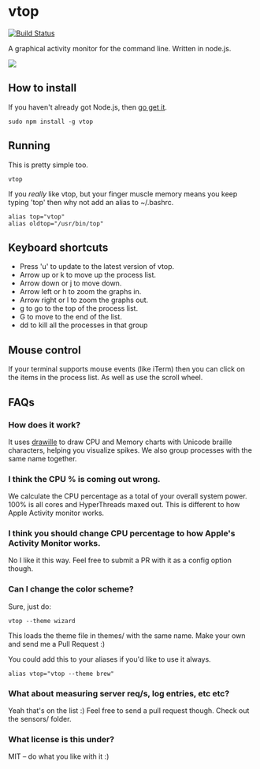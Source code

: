vtop
=========

[![Build Status](https://travis-ci.org/MrRio/vtop.svg?branch=master)](https://travis-ci.org/MrRio/vtop)

A graphical activity monitor for the command line. Written in node.js.

![](https://raw.githubusercontent.com/MrRio/vtop/master/docs/example.gif)

How to install
---

If you haven't already got Node.js, then [go get it](http://nodejs.org/).

```
sudo npm install -g vtop
```

Running
---

This is pretty simple too.

```
vtop
```

If you *really* like vtop, but your finger muscle memory means you keep typing 'top' then why not add an alias to ~/.bashrc.

```
alias top="vtop"
alias oldtop="/usr/bin/top"
```

Keyboard shortcuts
---

* Press 'u' to update to the latest version of vtop.
* Arrow up or k to move up the process list.
* Arrow down or j to move down.
* Arrow left or h to zoom the graphs in.
* Arrow right or l to zoom the graphs out.
* g to go to the top of the process list.
* G to move to the end of the list.
* dd to kill all the processes in that group

Mouse control
---

If your terminal supports mouse events (like iTerm) then
you can click on the items in the process list. As well as
use the scroll wheel.

FAQs
----

### How does it work?

It uses [drawille](https://github.com/madbence/node-drawille) to draw CPU and Memory charts with Unicode braille characters, helping you visualize spikes. We also group processes with the same name together.

### I think the CPU % is coming out wrong.

We calculate the CPU percentage as a total of your overall system power. 100% is all cores and HyperThreads maxed out. This is different to how Apple Activity monitor works.

### I think you should change CPU percentage to how Apple's Activity Monitor works.

No I like it this way. Feel free to submit a PR with it as a config option though.

### Can I change the color scheme?

Sure, just do:

```
vtop --theme wizard
```

This loads the theme file in themes/ with the same name. Make your own and send me a Pull Request :)

You could add this to your aliases if you'd like to use it always.

```
alias vtop="vtop --theme brew"
```

### What about measuring server req/s, log entries, etc etc?

Yeah that's on the list :) Feel free to send a pull request though. Check out the sensors/ folder.

### What license is this under?

MIT – do what you like with it :)

